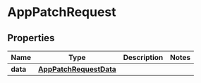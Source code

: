 

# AppPatchRequest


## Properties

| Name | Type | Description | Notes |
|------------ | ------------- | ------------- | -------------|
|**data** | [**AppPatchRequestData**](AppPatchRequestData.md) |  |  |



